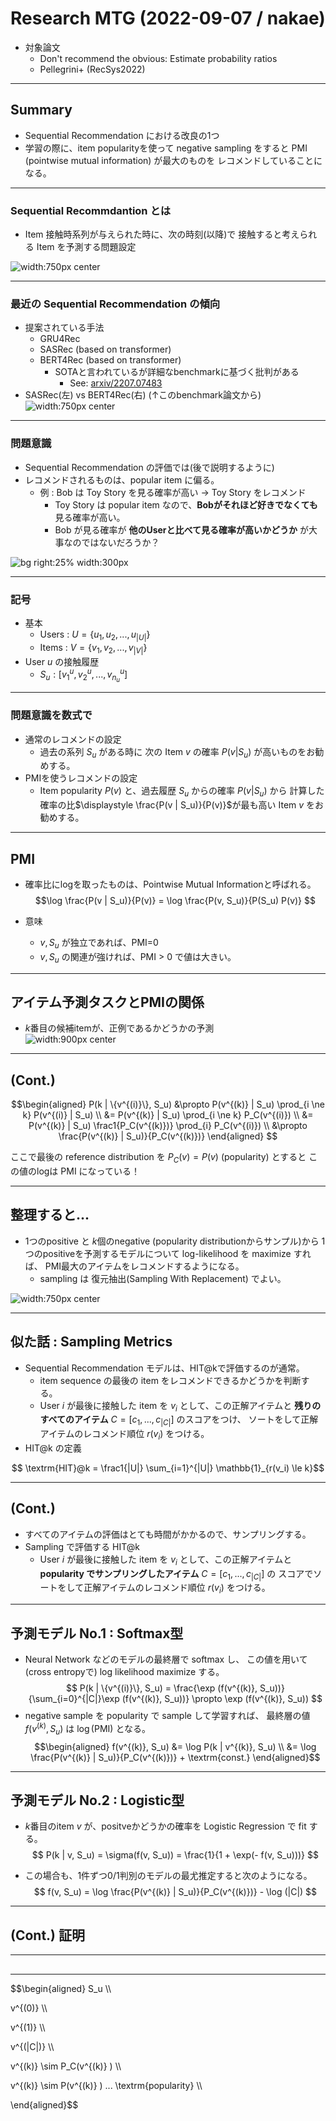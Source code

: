 <style>
img[alt~="center"] {
  display: block;
  margin: 0 auto;
}
</style>

# Research MTG (2022-09-07 / nakae)
- 対象論文
  - Don't recommend the obvious: Estimate probability ratios
  - Pellegrini+ (RecSys2022)

---

## Summary
- Sequential Recommendation における改良の1つ
- 学習の際に、item popularityを使って negative sampling をすると
  PMI (pointwise mutual information) が最大のものを
  レコメンドしていることになる。

---

### Sequential Recommdantion とは
- Item 接触時系列が与えられた時に、次の時刻(以降)で
  接触すると考えられる Item を予測する問題設定

![width:750px center](./images/RecRatio_SeqRec_Image.png)

---

### 最近の Sequential Recommendation の傾向
- 提案されている手法
  - GRU4Rec
  - SASRec (based on transformer)
  - BERT4Rec (based on transformer)
    - SOTAと言われているが詳細なbenchmarkに基づく批判がある
      - See: [arxiv/2207.07483](https://arxiv.org/abs/2207.07483)
- SASRec(左) vs BERT4Rec(右) (↑このbenchmark論文から)
![width:750px center](./images/RecRatio_SeqRec_Algorithm.png)

---

### 問題意識
- Sequential Recommendation の評価では(後で説明するように)
- レコメンドされるものは、popular item に偏る。
  - 例 : Bob は Toy Story を見る確率が高い
    → Toy Story をレコメンド
    - Toy Story は popular item なので、**Bobがそれほど好きでなくても**見る確率が高い。
    - Bob が見る確率が **他のUserと比べて見る確率が高いかどうか** が大事なのではないだろうか？

![bg right:25% width:300px](./images/RecRatio_ToyStory.png)

---

### 記号

- 基本
  - Users : $U = \{u_1, u_2, ..., u_{|U|} \}$
  - Items : $V = \{v_1, v_2, ..., v_{|V|} \}$
- User $u$ の接触履歴
  - $S_u : \left[ v_1^{u}, v_2^{u}, ..., v_{n_u}^{u}  \right]$

---

### 問題意識を数式で

- 通常のレコメンドの設定
  - 過去の系列 $S_u$ がある時に
    次の Item $v$ の確率 $P(v | S_u)$ が高いものをお勧めする。
- PMIを使うレコメンドの設定
  - Item popularity $P(v)$ と、過去履歴 $S_u$ からの確率 $P(v | S_u)$ から
    計算した確率の比$\displaystyle \frac{P(v | S_u)}{P(v)}$が最も高い Item $v$ をお勧めする。

---

## PMI
- 確率比にlogを取ったものは、Pointwise Mutual Informationと呼ばれる。
$$\log \frac{P(v | S_u)}{P(v)}
 = \log \frac{P(v, S_u)}{P(S_u) P(v)}
$$

- 意味
  - $v, S_u$ が独立であれば、PMI=0
  - $v, S_u$ の関連が強ければ、PMI > 0 で値は大きい。

---

## アイテム予測タスクとPMIの関係

- $k$番目の候補itemが、正例であるかどうかの予測
![width:900px center](./images/RecRatio_NextItemPrediction.png)


---

## (Cont.)

$$\begin{aligned}
P(k | \{v^{(i)}\}, S_u)
  &\propto P(v^{(k)} | S_u) \prod_{i \ne k} P(v^{(i)} | S_u) \\
  &= P(v^{(k)} | S_u) \prod_{i \ne k} P_C(v^{(i)}) \\
  &= P(v^{(k)} | S_u) \frac1{P_C(v^{(k)})} \prod_{i} P_C(v^{(i)}) \\
  &\propto \frac{P(v^{(k)} | S_u)}{P_C(v^{(k)})}
\end{aligned}
$$

ここで最後の reference distribution を $P_C(v) = P(v)$ (popularity) とすると
この値のlogは PMI になっている！

---

## 整理すると...
- 1つのpositive と $k$個のnegative (popularity distributionからサンプル)から
  1つのpositiveを予測するモデルについて log-likelihood を maximize すれば、
  PMI最大のアイテムをレコメンドするようになる。
  - sampling は 復元抽出(Sampling With Replacement) でよい。

![width:750px center](./images/RecRatio_NextItemModel.png)

---

## 似た話 : Sampling Metrics
- Sequential Recommendation モデルは、HIT@kで評価するのが通常。
  - item sequence の最後の item をレコメンドできるかどうかを判断する。
  - User $i$ が最後に接触した item を $v_i$ として、この正解アイテムと
    **残りのすべてのアイテム** $C = [c_1, ..., c_{|C|}]$ のスコアをつけ、
    ソートをして正解アイテムのレコメンド順位 $r(v_i)$ をつける。
- HIT@k の定義
  
$$ \textrm{HIT}@k = \frac1{|U|}
  \sum_{i=1}^{|U|} \mathbb{1}_{r(v_i) \le k}$$

---

## (Cont.)
- すべてのアイテムの評価はとても時間がかかるので、サンプリングする。
- Sampling で評価する HIT@k
  - User $i$ が最後に接触した item を $v_i$ として、この正解アイテムと
    **popularity でサンプリングしたアイテム** $C = [c_1, ..., c_{|C|}]$ の
    スコアでソートをして正解アイテムのレコメンド順位 $r(v_i)$ をつける。


---

## 予測モデル No.1 : Softmax型
- Neural Network などのモデルの最終層で softmax し、
  この値を用いて (cross entropyで) log likelihood maximize する。
$$
P(k | \{v^{(i)}\}, S_u)
  = \frac{\exp (f(v^{(k)}, S_u))}{\sum_{i=0}^{|C|}\exp (f(v^{(k)}, S_u))}
  \propto \exp (f(v^{(k)}, S_u))
$$
- negative sample を popularity で sample して学習すれば、
  最終層の値 $f(v^{(k)}, S_u)$ は $\log(\textrm{PMI})$  となる。
$$\begin{aligned}
f(v^{(k)}, S_u) 
 &= \log P(k | v^{(k)}, S_u) \\
 &= \log \frac{P(v^{(k)} | S_u)}{P_C(v^{(k)})} + \textrm{const.}
\end{aligned}$$

---

## 予測モデル No.2 : Logistic型
- $k$番目のitem $v$ が、positveかどうかの確率を Logistic Regression で fit する。
$$
P(k | v, S_u) = \sigma(f(v, S_u)) = \frac{1}{1 + \exp(- f(v, S_u)))}
$$

- この場合も、1件ずつ0/1判別のモデルの最尤推定すると次のようになる。
$$
f(v, S_u) = \log \frac{P(v^{(k)} | S_u)}{P_C(v^{(k)})} - \log (|C|)
$$

---

## (Cont.) 証明

---

## 

---

$$\begin{aligned}
S_u \\\\

v^{(0)} \\\\

v^{(1)} \\\\

v^{(|C|)} \\\\

v^{(k)} \sim P_C(v^{(k)} ) \\\\

v^{(k)} \sim P(v^{(k)} ) ... \textrm{popularity} \\\\

\end{aligned}$$